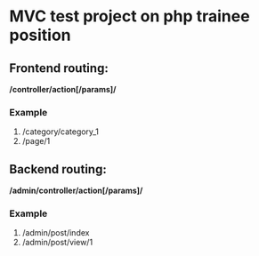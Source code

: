 # MVC test project on php trainee position

## Frontend routing:
**/controller/action[/params]/**
### Example
1. /category/category_1
2. /page/1
## Backend routing:
**/admin/controller/action[/params]/**
### Example
1. /admin/post/index
2. /admin/post/view/1